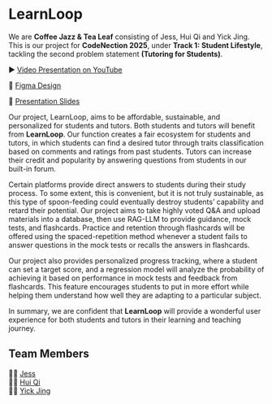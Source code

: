 # LearnLoop
 
We are **Coffee Jazz & Tea Leaf** consisting of Jess, Hui Qi and Yick Jing. This is our project for **CodeNection 2025**, under **Track 1: Student Lifestyle**, tackling the second problem statement **(Tutoring for Students)**.

▶️ [Video Presentation on YouTube](https://youtu.be/dsXM6pQ2U2Q)

🎨 [Figma Design](https://www.figma.com/proto/VfCMI0EnhcYqZ45HzrEudX/LearnLoop?node-id=0-1&t=lgLoKbB6BEYiUPgH-1)

📑 [Presentation Slides](https://www.canva.com/design/DAGxzn0pzNY/MrlIerjGTCCpNC3SdAAUXA/edit?utm_content=DAGxzn0pzNY&utm_campaign=designshare&utm_medium=link2&utm_source=sharebutton)  

Our project, LearnLoop, aims to be affordable, sustainable, and personalized for students and tutors. Both students and tutors will benefit from **LearnLoop**. Our function creates a fair ecosystem for students and tutors, in which students can find a desired tutor through traits classification based on comments and ratings from past students. Tutors can increase their credit and popularity by answering questions from students in our built-in forum.

Certain platforms provide direct answers to students during their study process. To some extent, this is convenient, but it is not truly sustainable, as this type of spoon-feeding could eventually destroy students’ capability and retard their potential. Our project aims to take highly voted Q&A and upload materials into a database, then use RAG-LLM to provide guidance, mock tests, and flashcards. Practice and retention through flashcards will be offered using the spaced-repetition method whenever a student fails to answer questions in the mock tests or recalls the answers in flashcards.

Our project also provides personalized progress tracking, where a student can set a target score, and a regression model will analyze the probability of achieving it based on performance in mock tests and feedback from flashcards. This feature encourages students to put in more effort while helping them understand how well they are adapting to a particular subject.

In summary, we are confident that **LearnLoop** will provide a wonderful user experience for both students and tutors in their learning and teaching journey.

## Team Members
👩‍💻 [Jess](https://github.com/hojess02)  
👩‍💻 [Hui Qi](https://github.com/ahqi02)  
👨‍💻 [Yick Jing](https://github.com/then0424)  
